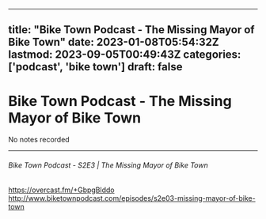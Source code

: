 
---
title: "Bike Town Podcast - The Missing Mayor of Bike Town"
date: 2023-01-08T05:54:32Z
lastmod: 2023-09-05T00:49:43Z
categories: ['podcast', 'bike town']
draft: false
---


# Bike Town Podcast - The Missing Mayor of Bike Town

No notes recorded

- - -
###### Bike Town Podcast - S2E3 | The Missing Mayor of Bike Town

https://overcast.fm/+GbpgBlddo  
http://www.biketownpodcast.com/episodes/s2e03-missing-mayor-of-bike-town

<!-- #public #podcast #bike town# -->

<!-- {BearID:CF2F9633-2469-4F30-B3B7-9C57ADD217ED-28016-00002D97D53FD9FF} -->
